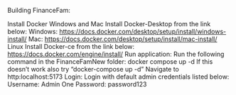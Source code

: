 Building FinanceFam:

Install Docker
Windows and Mac
Install Docker-Desktop from the link below:
Windows: https://docs.docker.com/desktop/setup/install/windows-install/
Mac: https://docs.docker.com/desktop/setup/install/mac-install/
Linux
Install Docker-ce from the link below:
https://docs.docker.com/engine/install/
Run application:
Run the following command in the FinanceFamNew folder:
docker compose up -d
If this doesn’t work also try “docker-compose up -d”
Navigate to http:localhost:5173
Login:
Login with default admin credentials listed below:
Username: Admin One
Password: password123

